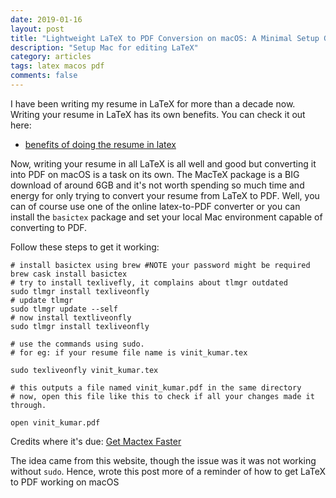 ```yaml
---
date: 2019-01-16
layout: post
title: "Lightweight LaTeX to PDF Conversion on macOS: A Minimal Setup Guide"
description: "Setup Mac for editing LaTeX"
category: articles
tags: latex macos pdf
comments: false
---
```


I have been writing my resume in LaTeX for more than a decade now. Writing your resume in LaTeX has its own benefits.
You can check it out here:

- [benefits of doing the resume in latex](https://tex.stackexchange.com/questions/11955/what-are-the-benefits-of-writing-resumes-in-tex-latex)

Now, writing your resume in all LaTeX is all well and good but converting it into PDF on macOS is a task on its own. The MacTeX package is a BIG download of around 6GB and it's not worth spending so much time and energy for only trying to convert your resume from LaTeX to PDF. Well, you can of course use one of the online latex-to-PDF converter or you can install the `basictex` package and set your local Mac environment capable of converting to PDF.


Follow these steps to get it working:

```
# install basictex using brew #NOTE your password might be required
brew cask install basictex
# try to install texlivefly, it complains about tlmgr outdated
sudo tlmgr install texliveonfly
# update tlmgr
sudo tlmgr update --self
# now install textliveonfly
sudo tlmgr install texliveonfly

# use the commands using sudo.
# for eg: if your resume file name is vinit_kumar.tex

sudo texliveonfly vinit_kumar.tex

# this outputs a file named vinit_kumar.pdf in the same directory
# now, open this file like this to check if all your changes made it through.

open vinit_kumar.pdf
```

Credits where it's due: [Get Mactex Faster](https://www.apptic.me/blog/get-mactex-faster-easily-using-basictex.php)

The idea came from this website, though the issue was it was not working without `sudo`. Hence, wrote this post more of a reminder of how to get LaTeX to PDF working on macOS
